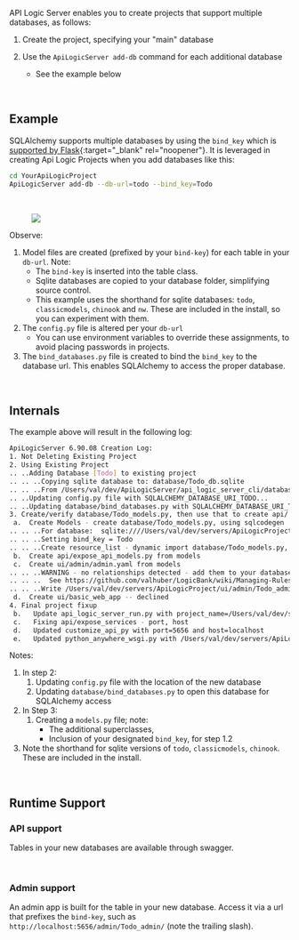 API Logic Server enables you to create projects that support multiple databases, as follows:

1. Create the project, specifying your "main" database

2. Use the `ApiLogicServer add-db` command for each additional database

    * See the example below

&nbsp;

## Example

SQLAlchemy supports multiple databases by using the `bind_key` which is [supported by Flask](https://flask-sqlalchemy.palletsprojects.com/en/3.0.x/binds/){:target="_blank" rel="noopener"}.  It is leveraged in creating Api Logic Projects when you add databases like this:

```bash
cd YourApiLogicProject
ApiLogicServer add-db --db-url=todo --bind_key=Todo
``` 

&nbsp;

<figure><img src="https://github.com/valhuber/apilogicserver/wiki/images/model/multi-db.png?raw=true"></figure>

Observe:

1. Model files are created (prefixed by your `bind-key`) for each table in your `db-url`.  Note:
    * The `bind-key` is inserted into the table class.
    * Sqlite databases are copied to your database folder, simplifying source control.
    * This example uses the shorthand for sqlite databases: `todo`, `classicmodels`, `chinook` and `nw`.  These are included in the install, so you can experiment with them.
2. The `config.py` file is altered per your `db-url`
    * You can use environment variables to override these assignments, to avoid placing passwords in projects.
3. The `bind_databases.py` file is created to bind the `bind_key` to the database url.   This enables SQLAlchemy to access the proper database.

&nbsp;

## Internals

The example above will result in the following log:

```bash
ApiLogicServer 6.90.08 Creation Log:
1. Not Deleting Existing Project
2. Using Existing Project
.. ..Adding Database [Todo] to existing project
.. .. ..Copying sqlite database to: database/Todo_db.sqlite
.. .. ..From /Users/val/dev/ApiLogicServer/api_logic_server_cli/database/todos.sqlite
.. ..Updating config.py file with SQLALCHEMY_DATABASE_URI_TODO...
.. ..Updating database/bind_databases.py with SQLALCHEMY_DATABASE_URI_TODO...
3. Create/verify database/Todo_models.py, then use that to create api/ and ui/ models
 a.  Create Models - create database/Todo_models.py, using sqlcodegen
.. .. ..For database:  sqlite:////Users/val/dev/servers/ApiLogicProject/database/Todo_db.sqlite
.. .. ..Setting bind_key = Todo
.. .. ..Create resource_list - dynamic import database/Todo_models.py, inspect 2 classes in <project>/database
 b.  Create api/expose_api_models.py from models
 c.  Create ui/admin/admin.yaml from models
.. .. ..WARNING - no relationships detected - add them to your database or model
.. .. ..  See https://github.com/valhuber/LogicBank/wiki/Managing-Rules#database-design
.. .. ..Write /Users/val/dev/servers/ApiLogicProject/ui/admin/Todo_admin.yaml
 d.  Create ui/basic_web_app -- declined
4. Final project fixup
 b.   Update api_logic_server_run.py with project_name=/Users/val/dev/servers/ApiLogicProject and api_name, host, port
 c.   Fixing api/expose_services - port, host
 d.   Updated customize_api_py with port=5656 and host=localhost
 e.   Updated python_anywhere_wsgi.py with /Users/val/dev/servers/ApiLogicProject
```

Notes:

1. In step 2:
    1. Updating `config.py` file with the location of the new database
    2. Updating `database/bind_databases.py` to open this database for SQLAlchemy access
2. In Step 3:
    1. Creating a `models.py` file; note:
        * The additional superclasses,
        * Inclusion of your designated `bind_key`, for step 1.2
3. Note the shorthand for sqlite versions of `todo`, `classicmodels`, `chinook`.  These are included in the install.

&nbsp;

## Runtime Support

### API support

Tables in your new databases are available through swagger.

&nbsp;

### Admin support

An admin app is built for the table in your new database.  Access it via a url that prefixes the `bind-key`, such as `http://localhost:5656/admin/Todo_admin/` (note the trailing slash).

